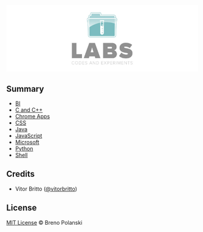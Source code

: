 ![Labs Logo](logo-labs.jpg "Labs")

## Summary

* [BI](bi/)
* [C and C++](c_cplusplus/)
* [Chrome Apps](chrome-apps/)
* [CSS](css/)
* [Java](java/)
* [JavaScript](javascript/)
* [Microsoft](microsoft/)
* [Python](python/)
* [Shell](shell/)

## Credits

* Vitor Britto ([@vitorbritto](https://github.com/vitorbritto/labs))

## License

[MIT License](http://brenopolanski.mit-license.org/) © Breno Polanski
